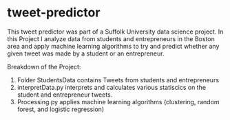 # tweet-predictor

This tweet predictor was part of a Suffolk University data science project. In this Project I analyze data from students and entrepreneurs in the Boston area and apply machine learning algorithms to try and predict whether any given tweet was made by a student or an entrepreneur.

Breakdown of the Project:

1. Folder StudentsData contains Tweets from students and entrepreneurs 
2. interpretData.py interprets and calculates various statiscics on the student and entrepreneur tweets.
3. Processing.py applies machine learning algorithms (clustering, random forest, and logistic regression)
